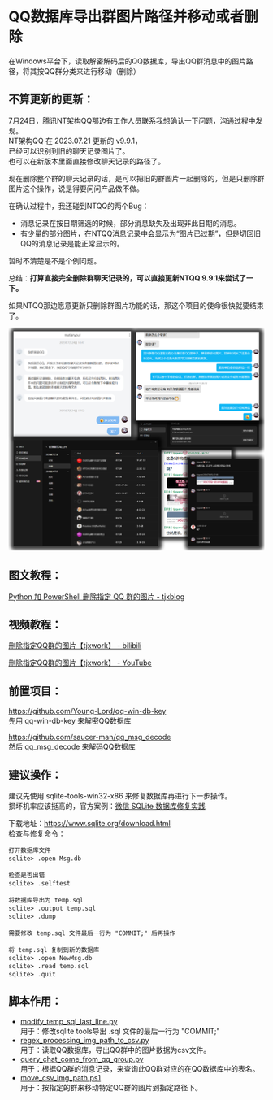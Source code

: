 # QQ数据库导出群图片路径并移动或者删除

在Windows平台下，读取解密解码后的QQ数据库，导出QQ群消息中的图片路径，将其按QQ群分类来进行移动（删除）

## 不算更新的更新：

7月24日，腾讯NT架构QQ那边有工作人员联系我想确认一下问题，沟通过程中发现。  
NT架构QQ 在 2023.07.21 更新的 v9.9.1，  
已经可以识别到旧的聊天记录图片了。  
也可以在新版本里面直接修改聊天记录的路径了。  

现在删除整个群的聊天记录的话，是可以把旧的群图片一起删除的，但是只删除群图片这个操作，说是得要问问产品做不做。  

在确认过程中，我还碰到NTQQ的两个Bug：  

 - 消息记录在按日期筛选的时候，部分消息缺失及出现非此日期的消息。  
 - 有少量的部分图片，在NTQQ消息记录中会显示为“图片已过期”，但是切回旧QQ的消息记录是能正常显示的。

暂时不清楚是不是个例问题。  

总结：**打算直接完全删除群聊天记录的，可以直接更新NTQQ 9.9.1来尝试了一下。**  

如果NTQQ那边愿意更新只删除群图片功能的话，那这个项目的使命很快就要结束了。  

![image](img/NTQQ_9.9.1_官方人员沟通.png)



## 图文教程：

[Python 加 PowerShell 删除指定 QQ 群的图片 - tjxblog](https://www.tjxblog.com/blog/2023-0009)



## 视频教程：

[删除指定QQ群的图片【tjxwork】 - bilibili](https://www.bilibili.com/video/BV1NM4y1s7tS/)

[删除指定QQ群的图片【tjxwork】 - YouTube](https://www.youtube.com/watch?v=lMe9MrxBN-c)



## 前置项目：  

https://github.com/Young-Lord/qq-win-db-key  
先用 qq-win-db-key 来解密QQ数据库  

https://github.com/saucer-man/qq_msg_decode  
然后 qq_msg_decode 来解码QQ数据库  


## 建议操作：  

建议先使用 sqlite-tools-win32-x86 来修复数据库再进行下一步操作。  
损坏机率应该挺高的，官方案例：[微信 SQLite 数据库修复实践](https://cloud.tencent.com/developer/article/2256739)  

下载地址：https://www.sqlite.org/download.html  
检查与修复命令：  

```
打开数据库文件
sqlite> .open Msg.db

检查是否出错
sqlite> .selftest

将数据库导出为 temp.sql 
sqlite> .output temp.sql
sqlite> .dump

需要修改 temp.sql 文件最后一行为 "COMMIT;" 后再操作

将 temp.sql 复制到新的数据库
sqlite> .open NewMsg.db
sqlite> .read temp.sql
sqlite> .quit
```

## 脚本作用：

- [modify_temp_sql_last_line.py](https://github.com/tjxwork/qq_db_export_group_image_path_and_move_or_delete/blob/main/modify_temp_sql_last_line.py)  
    用于：修改sqlite tools导出 .sql 文件的最后一行为 "COMMIT;"  
- [regex_processing_img_path_to_csv.py](https://github.com/tjxwork/qq_db_export_group_image_path_and_move_or_delete/blob/main/regex_processing_img_path_to_csv.py)  
    用于：读取QQ数据库，导出QQ群中的图片数据为csv文件。  
- [query_chat_come_from_qq_group.py](https://github.com/tjxwork/qq_db_export_group_image_path_and_move_or_delete/blob/main/query_chat_come_from_qq_group.py)  
    用于：根据QQ群的消息记录，来查询此QQ群对应的在QQ数据库中的表名。  
- [move_csv_img_path.ps1](https://github.com/tjxwork/qq_db_export_group_image_path_and_move_or_delete/blob/main/move_csv_img_path.ps1)  
    用于：按指定的群来移动特定QQ群的图片到指定路径下。  
